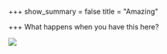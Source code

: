 +++
show_summary = false
title = "Amazing"

+++
What happens when you have this here?

![](/uploads/:filename/pixelsnap-2020-07-10-at-11-26-51-2x.png)